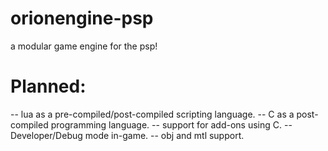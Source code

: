 # orionengine-psp
a modular game engine for the psp!

# Planned:
-- lua as a pre-compiled/post-compiled scripting language.
-- C as a post-compiled programming language.
-- support for add-ons using C.
-- Developer/Debug mode in-game.
-- obj and mtl support.
